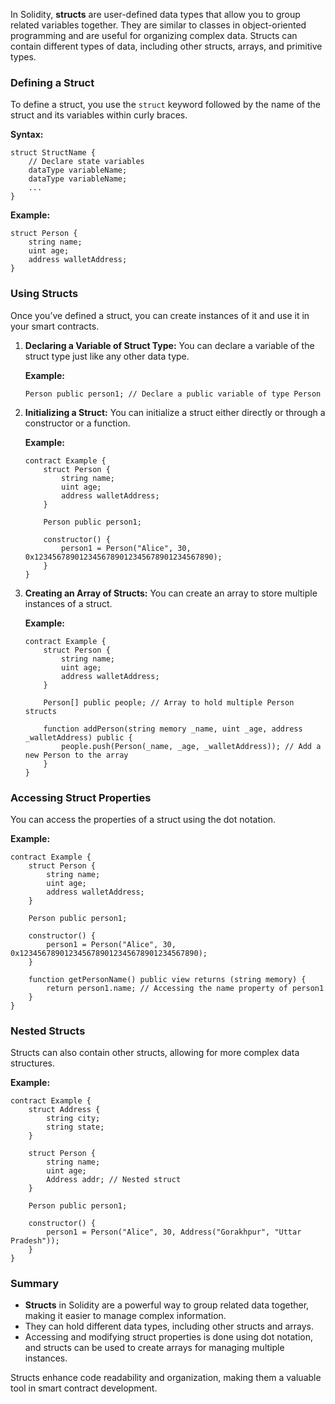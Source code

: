 In Solidity, **structs** are user-defined data types that allow you to group related variables together. They are similar to classes in object-oriented programming and are useful for organizing complex data. Structs can contain different types of data, including other structs, arrays, and primitive types.

### Defining a Struct
To define a struct, you use the `struct` keyword followed by the name of the struct and its variables within curly braces.

**Syntax:**
```solidity
struct StructName {
    // Declare state variables
    dataType variableName;
    dataType variableName;
    ...
}
```

**Example:**
```solidity
struct Person {
    string name;
    uint age;
    address walletAddress;
}
```

### Using Structs
Once you’ve defined a struct, you can create instances of it and use it in your smart contracts.

1. **Declaring a Variable of Struct Type:**
   You can declare a variable of the struct type just like any other data type.

   **Example:**
   ```solidity
   Person public person1; // Declare a public variable of type Person
   ```

2. **Initializing a Struct:**
   You can initialize a struct either directly or through a constructor or a function.

   **Example:**
   ```solidity
   contract Example {
       struct Person {
           string name;
           uint age;
           address walletAddress;
       }
       
       Person public person1;

       constructor() {
           person1 = Person("Alice", 30, 0x1234567890123456789012345678901234567890);
       }
   }
   ```

3. **Creating an Array of Structs:**
   You can create an array to store multiple instances of a struct.

   **Example:**
   ```solidity
   contract Example {
       struct Person {
           string name;
           uint age;
           address walletAddress;
       }

       Person[] public people; // Array to hold multiple Person structs

       function addPerson(string memory _name, uint _age, address _walletAddress) public {
           people.push(Person(_name, _age, _walletAddress)); // Add a new Person to the array
       }
   }
   ```

### Accessing Struct Properties
You can access the properties of a struct using the dot notation.

**Example:**
```solidity
contract Example {
    struct Person {
        string name;
        uint age;
        address walletAddress;
    }

    Person public person1;

    constructor() {
        person1 = Person("Alice", 30, 0x1234567890123456789012345678901234567890);
    }

    function getPersonName() public view returns (string memory) {
        return person1.name; // Accessing the name property of person1
    }
}
```

### Nested Structs
Structs can also contain other structs, allowing for more complex data structures.

**Example:**
```solidity
contract Example {
    struct Address {
        string city;
        string state;
    }

    struct Person {
        string name;
        uint age;
        Address addr; // Nested struct
    }

    Person public person1;

    constructor() {
        person1 = Person("Alice", 30, Address("Gorakhpur", "Uttar Pradesh"));
    }
}
```

### Summary
- **Structs** in Solidity are a powerful way to group related data together, making it easier to manage complex information.
- They can hold different data types, including other structs and arrays.
- Accessing and modifying struct properties is done using dot notation, and structs can be used to create arrays for managing multiple instances.

Structs enhance code readability and organization, making them a valuable tool in smart contract development.